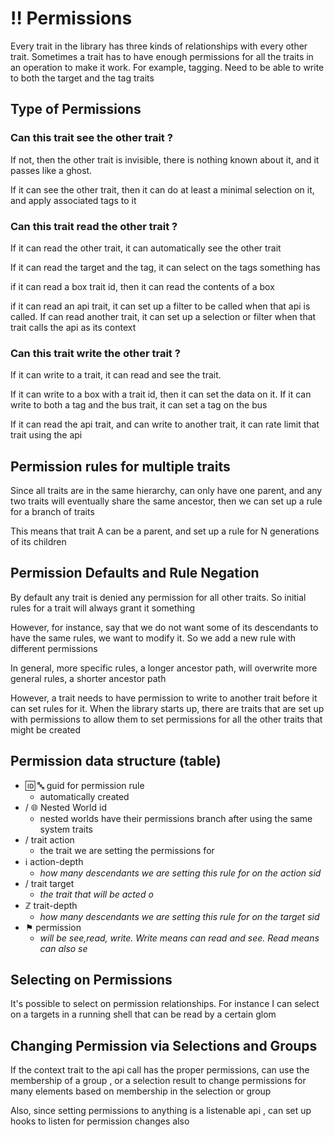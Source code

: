 # ‼ Permissions

Every trait in the library has three kinds of relationships with every other trait. Sometimes a trait has to have enough permissions for all the traits in an operation to make it work. For example, tagging. Need to be able to write to both the target and the tag traits


## Type of Permissions


### Can this trait see the other trait ?

If not, then the other trait is invisible, there is nothing known about it, and it passes like a ghost.

If it can see the other trait, then it can do at least a minimal selection on it, and apply associated tags to it


### Can this trait read the other trait ?

If it can read the other trait, it can automatically see the other trait

If it can read the target and the tag, it can select on the tags something has

if it can read a box trait id, then it can read the contents of a box

if it can read an api trait, it can set up a filter to be called when that api is called. If can read another trait, it can set up a selection or filter when that trait calls the api as its context


### Can this trait write the other trait ?

If it can write to a trait, it can read and see the trait.

If it can write to a box with a trait id, then it can set the data on it. If it can write to both a tag and the bus trait, it can set a tag on the bus

If it can read the api trait, and can write to another trait, it can rate limit that trait using the api


## Permission rules for multiple traits

Since all traits are in the same hierarchy, can only have one parent, and any two traits will eventually share the same ancestor, then we can set up a rule for a branch of traits

This means that trait A can be a parent, and set up a rule  for N generations of its children




## Permission Defaults and Rule Negation

By default any trait is denied any permission for all other traits. So initial rules for a trait will always grant it something

However, for instance, say that we do not want some of its descendants to have the same rules, we want to modify it. So we add a new rule with different permissions

In general, more specific rules, a longer ancestor path, will overwrite more general rules, a shorter ancestor path

However, a trait needs to have permission to write to another trait before it can set rules for it. When the library starts up, there are traits that are set up with permissions to allow them to set permissions for all the other traits that might be created


## Permission data structure (table)



*   🆔 🔤 guid for permission rule
    *   automatically created
*   / 🌐 Nested World id
    *   nested worlds have their permissions branch after using the same system traits
*   / trait action
    *   the trait we are setting the permissions for
*   ℹ action-depth
    *  *how many descendants we are setting this rule for on the action sid*
*   / trait target
    *  *the trait that will be acted o*
*   ℤ trait-depth
    *  *how many descendants we are setting this rule for on the target sid*
*   ⚑ permission
    *  *will be see,read, write. Write means can read and see. Read means can also se*


## Selecting on Permissions

It's possible to select on permission relationships. For instance I can select on a targets in a running shell that can be read by a certain glom




## Changing Permission via Selections and Groups

If the context trait to the api call has the proper permissions, can use the membership of a group , or a selection result to change permissions for many elements based on membership in the selection or group

Also, since setting permissions to anything is a listenable api , can set up hooks to listen for permission changes also
